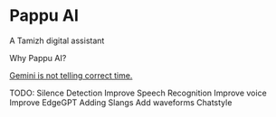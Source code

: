 # Pappu AI
 A Tamizh digital assistant

Why Pappu AI?

[Gemini is not telling correct time.](https://www.reddit.com/r/Bard/comments/1hbxesb/tts_engine_is_adding_extra_wrong_time_indicator)

 

TODO:
 Silence Detection
 Improve Speech Recognition
 Improve voice
 Improve EdgeGPT
 Adding Slangs
 Add waveforms
 Chatstyle